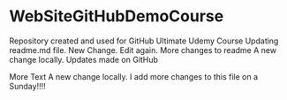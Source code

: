 # WebSiteGitHubDemoCourse
Repository created and used for GitHub Ultimate Udemy Course
Updating readme.md file.
New Change.
Edit again.
More changes to readme
A new change locally.
Updates made on GitHub

More Text
A new change locally.
I add more changes to this file on a Sunday!!!!